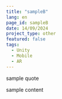 ```yaml
---
title: "sampleB"
lang: en
page_id: sampleB
date: 14/09/2024
project_type: other
featured: false
tags:
  - Unity
  - Mobile
  - AR
---
```


<div class="quote-shadowbox">
  sample quote
</div>
<!--content-->

sample content